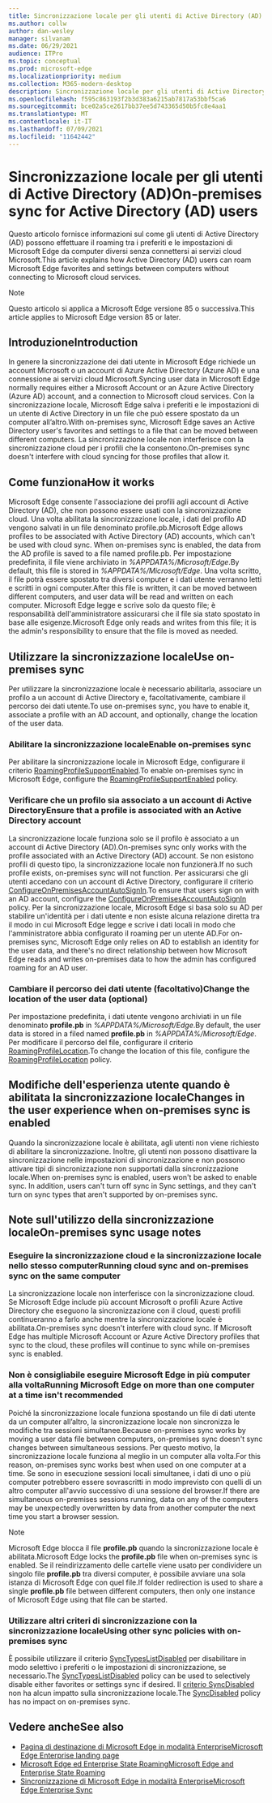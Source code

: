 ```yaml
---
title: Sincronizzazione locale per gli utenti di Active Directory (AD)
ms.author: collw
author: dan-wesley
manager: silvanam
ms.date: 06/29/2021
audience: ITPro
ms.topic: conceptual
ms.prod: microsoft-edge
ms.localizationpriority: medium
ms.collection: M365-modern-desktop
description: Sincronizzazione locale per gli utenti di Active Directory (AD)
ms.openlocfilehash: f595c863193f2b3d383a6215ab7817a53bbf5ca6
ms.sourcegitcommit: bce02a5ce2617bb37ee5d743365d50b5fc8e4aa1
ms.translationtype: MT
ms.contentlocale: it-IT
ms.lasthandoff: 07/09/2021
ms.locfileid: "11642442"
---
```

# <a name="on-premises-sync-for-active-directory-ad-users"></a><span data-ttu-id="44d76-103">Sincronizzazione locale per gli utenti di Active Directory (AD)</span><span class="sxs-lookup"><span data-stu-id="44d76-103">On-premises sync for Active Directory (AD) users</span></span>

<span data-ttu-id="44d76-104">Questo articolo fornisce informazioni sul come gli utenti di Active Directory (AD) possono effettuare il roaming tra i preferiti e le impostazioni di Microsoft Edge da computer diversi senza connettersi ai servizi cloud Microsoft.</span><span class="sxs-lookup"><span data-stu-id="44d76-104">This article explains how Active Directory (AD) users can roam Microsoft Edge favorites and settings between computers without connecting to Microsoft cloud services.</span></span>

> [!NOTE]
> <span data-ttu-id="44d76-105">Questo articolo si applica a Microsoft Edge versione 85 o successiva.</span><span class="sxs-lookup"><span data-stu-id="44d76-105">This article applies to Microsoft Edge version 85 or later.</span></span>

## <a name="introduction"></a><span data-ttu-id="44d76-106">Introduzione</span><span class="sxs-lookup"><span data-stu-id="44d76-106">Introduction</span></span>

<span data-ttu-id="44d76-107">In genere la sincronizzazione dei dati utente in Microsoft Edge richiede un account Microsoft o un account di Azure Active Directory (Azure AD) e una connessione ai servizi cloud Microsoft.</span><span class="sxs-lookup"><span data-stu-id="44d76-107">Syncing user data in Microsoft Edge normally requires either a Microsoft Account or an Azure Active Directory (Azure AD) account, and a connection to Microsoft cloud services.</span></span> <span data-ttu-id="44d76-108">Con la sincronizzazione locale, Microsoft Edge salva i preferiti e le impostazioni di un utente di Active Directory in un file che può essere spostato da un computer all’altro.</span><span class="sxs-lookup"><span data-stu-id="44d76-108">With on-premises sync, Microsoft Edge saves an Active Directory user's favorites and settings to a file that can be moved between different computers.</span></span> <span data-ttu-id="44d76-109">La sincronizzazione locale non interferisce con la sincronizzazione cloud per i profili che la consentono.</span><span class="sxs-lookup"><span data-stu-id="44d76-109">On-premises sync doesn't interfere with cloud syncing for those profiles that allow it.</span></span>

## <a name="how-it-works"></a><span data-ttu-id="44d76-110">Come funziona</span><span class="sxs-lookup"><span data-stu-id="44d76-110">How it works</span></span>

<span data-ttu-id="44d76-111">Microsoft Edge consente l'associazione dei profili agli account di Active Directory (AD), che non possono essere usati con la sincronizzazione cloud. Una volta abilitata la sincronizzazione locale, i dati del profilo AD vengono salvati in un file denominato profile.pb.</span><span class="sxs-lookup"><span data-stu-id="44d76-111">Microsoft Edge allows profiles to be associated with Active Directory (AD) accounts, which can't be used with cloud sync. When on-premises sync is enabled, the data from the AD profile is saved to a file named profile.pb.</span></span> <span data-ttu-id="44d76-112">Per impostazione predefinita, il file viene archiviato in *%APPDATA%/Microsoft/Edge*.</span><span class="sxs-lookup"><span data-stu-id="44d76-112">By default, this file is stored in *%APPDATA%/Microsoft/Edge*.</span></span> <span data-ttu-id="44d76-113">Una volta scritto, il file potrà essere spostato tra diversi computer e i dati utente verranno letti e scritti in ogni computer.</span><span class="sxs-lookup"><span data-stu-id="44d76-113">After this file is written, it can be moved between different computers, and user data will be read and written on each computer.</span></span> <span data-ttu-id="44d76-114">Microsoft Edge legge e scrive solo da questo file; è responsabilità dell'amministratore assicurarsi che il file sia stato spostato in base alle esigenze.</span><span class="sxs-lookup"><span data-stu-id="44d76-114">Microsoft Edge only reads and writes from this file; it is the admin's responsibility to ensure that the file is moved as needed.</span></span>

## <a name="use-on-premises-sync"></a><span data-ttu-id="44d76-115">Utilizzare la sincronizzazione locale</span><span class="sxs-lookup"><span data-stu-id="44d76-115">Use on-premises sync</span></span>

<span data-ttu-id="44d76-116">Per utilizzare la sincronizzazione locale è necessario abilitarla, associare un profilo a un account di Active Directory e, facoltativamente, cambiare il percorso dei dati utente.</span><span class="sxs-lookup"><span data-stu-id="44d76-116">To use on-premises sync, you have to enable it, associate a profile with an AD account, and optionally, change the location of the user data.</span></span>

### <a name="enable-on-premises-sync"></a><span data-ttu-id="44d76-117">Abilitare la sincronizzazione locale</span><span class="sxs-lookup"><span data-stu-id="44d76-117">Enable on-premises sync</span></span>

<span data-ttu-id="44d76-118">Per abilitare la sincronizzazione locale in Microsoft Edge, configurare il criterio [RoamingProfileSupportEnabled](./microsoft-edge-policies.md#roamingprofilesupportenabled).</span><span class="sxs-lookup"><span data-stu-id="44d76-118">To enable on-premises sync in Microsoft Edge, configure the [RoamingProfileSupportEnabled](./microsoft-edge-policies.md#roamingprofilesupportenabled) policy.</span></span>

### <a name="ensure-that-a-profile-is-associated-with-an-active-directory-account"></a><span data-ttu-id="44d76-119">Verificare che un profilo sia associato a un account di Active Directory</span><span class="sxs-lookup"><span data-stu-id="44d76-119">Ensure that a profile is associated with an Active Directory account</span></span>

<span data-ttu-id="44d76-120">La sincronizzazione locale funziona solo se il profilo è associato a un account di Active Directory (AD).</span><span class="sxs-lookup"><span data-stu-id="44d76-120">On-premises sync only works with the profile associated with an Active Directory (AD) account.</span></span> <span data-ttu-id="44d76-121">Se non esistono profili di questo tipo, la sincronizzazione locale non funzionerà.</span><span class="sxs-lookup"><span data-stu-id="44d76-121">If no such profile exists, on-premises sync will not function.</span></span> <span data-ttu-id="44d76-122">Per assicurarsi che gli utenti accedano con un account di Active Directory, configurare il criterio [ConfigureOnPremisesAccountAutoSignIn](./microsoft-edge-policies.md#configureonpremisesaccountautosignin).</span><span class="sxs-lookup"><span data-stu-id="44d76-122">To ensure that users sign on with an AD account, configure the [ConfigureOnPremisesAccountAutoSignIn](./microsoft-edge-policies.md#configureonpremisesaccountautosignin) policy.</span></span> <span data-ttu-id="44d76-123">Per la sincronizzazione locale, Microsoft Edge si basa solo su AD per stabilire un'identità per i dati utente e non esiste alcuna relazione diretta tra il modo in cui Microsoft Edge legge e scrive i dati locali in modo che l'amministratore abbia configurato il roaming per un utente AD.</span><span class="sxs-lookup"><span data-stu-id="44d76-123">For on-premises sync, Microsoft Edge only relies on AD to establish an identity for the user data, and there's no direct relationship between how Microsoft Edge reads and writes on-premises data to how the admin has configured roaming for an AD user.</span></span>

### <a name="change-the-location-of-the-user-data-optional"></a><span data-ttu-id="44d76-124">Cambiare il percorso dei dati utente (facoltativo)</span><span class="sxs-lookup"><span data-stu-id="44d76-124">Change the location of the user data (optional)</span></span>

<span data-ttu-id="44d76-125">Per impostazione predefinita, i dati utente vengono archiviati in un file denominato **profile.pb** in *%APPDATA%/Microsoft/Edge*.</span><span class="sxs-lookup"><span data-stu-id="44d76-125">By default, the user data is stored in a filed named **profile.pb** in *%APPDATA%/Microsoft/Edge*.</span></span> <span data-ttu-id="44d76-126">Per modificare il percorso del file, configurare il criterio [RoamingProfileLocation](./microsoft-edge-policies.md#roamingprofilelocation).</span><span class="sxs-lookup"><span data-stu-id="44d76-126">To change the location of this file, configure the [RoamingProfileLocation](./microsoft-edge-policies.md#roamingprofilelocation) policy.</span></span>

## <a name="changes-in-the-user-experience-when-on-premises-sync-is-enabled"></a><span data-ttu-id="44d76-127">Modifiche dell'esperienza utente quando è abilitata la sincronizzazione locale</span><span class="sxs-lookup"><span data-stu-id="44d76-127">Changes in the user experience when on-premises sync is enabled</span></span>

<span data-ttu-id="44d76-128">Quando la sincronizzazione locale è abilitata, agli utenti non viene richiesto di abilitare la sincronizzazione. Inoltre, gli utenti non possono disattivare la sincronizzazione nelle impostazioni di sincronizzazione e non possono attivare tipi di sincronizzazione non supportati dalla sincronizzazione locale.</span><span class="sxs-lookup"><span data-stu-id="44d76-128">When on-premises sync is enabled, users won't be asked to enable sync. In addition, users can't turn off sync in Sync settings, and they can't turn on sync types that aren't supported by on-premises sync.</span></span>

## <a name="on-premises-sync-usage-notes"></a><span data-ttu-id="44d76-129">Note sull'utilizzo della sincronizzazione locale</span><span class="sxs-lookup"><span data-stu-id="44d76-129">On-premises sync usage notes</span></span>

### <a name="running-cloud-sync-and-on-premises-sync-on-the-same-computer"></a><span data-ttu-id="44d76-130">Eseguire la sincronizzazione cloud e la sincronizzazione locale nello stesso computer</span><span class="sxs-lookup"><span data-stu-id="44d76-130">Running cloud sync and on-premises sync on the same computer</span></span>

<span data-ttu-id="44d76-131">La sincronizzazione locale non interferisce con la sincronizzazione cloud. Se Microsoft Edge include più account Microsoft o profili Azure Active Directory che eseguono la sincronizzazione con il cloud, questi profili continueranno a farlo anche mentre la sincronizzazione locale è abilitata.</span><span class="sxs-lookup"><span data-stu-id="44d76-131">On-premises sync doesn't interfere with cloud sync. If Microsoft Edge has multiple Microsoft Account or Azure Active Directory profiles that sync to the cloud, these profiles will continue to sync while on-premises sync is enabled.</span></span>

### <a name="running-microsoft-edge-on-more-than-one-computer-at-a-time-isnt-recommended"></a><span data-ttu-id="44d76-132">Non è consigliabile eseguire Microsoft Edge in più computer alla volta</span><span class="sxs-lookup"><span data-stu-id="44d76-132">Running Microsoft Edge on more than one computer at a time isn't recommended</span></span>

<span data-ttu-id="44d76-133">Poiché la sincronizzazione locale funziona spostando un file di dati utente da un computer all’altro, la sincronizzazione locale non sincronizza le modifiche tra sessioni simultanee.</span><span class="sxs-lookup"><span data-stu-id="44d76-133">Because on-premises sync works by moving a user data file between computers, on-premises sync doesn't sync changes between simultaneous sessions.</span></span> <span data-ttu-id="44d76-134">Per questo motivo, la sincronizzazione locale funziona al meglio in un computer alla volta.</span><span class="sxs-lookup"><span data-stu-id="44d76-134">For this reason, on-premises sync works best when used on one computer at a time.</span></span> <span data-ttu-id="44d76-135">Se sono in esecuzione sessioni locali simultanee, i dati di uno o più computer potrebbero essere sovrascritti in modo imprevisto con quelli di un altro computer all'avvio successivo di una sessione del browser.</span><span class="sxs-lookup"><span data-stu-id="44d76-135">If there are simultaneous on-premises sessions running, data on any of the computers may be unexpectedly overwritten by data from another computer the next time you start a browser session.</span></span>

> [!NOTE]
> <span data-ttu-id="44d76-136">Microsoft Edge blocca il file **profile.pb** quando la sincronizzazione locale è abilitata.</span><span class="sxs-lookup"><span data-stu-id="44d76-136">Microsoft Edge locks the **profile.pb** file when on-premises sync is enabled.</span></span> <span data-ttu-id="44d76-137">Se il reindirizzamento delle cartelle viene usato per condividere un singolo file **profile.pb** tra diversi computer, è possibile avviare una sola istanza di Microsoft Edge con quel file.</span><span class="sxs-lookup"><span data-stu-id="44d76-137">If folder redirection is used to share a single **profile.pb** file between different computers, then only one instance of Microsoft Edge using that file can be started.</span></span>

### <a name="using-other-sync-policies-with-on-premises-sync"></a><span data-ttu-id="44d76-138">Utilizzare altri criteri di sincronizzazione con la sincronizzazione locale</span><span class="sxs-lookup"><span data-stu-id="44d76-138">Using other sync policies with on-premises sync</span></span>

<span data-ttu-id="44d76-139">È possibile utilizzare il criterio [SyncTypesListDisabled](./microsoft-edge-policies.md#synctypeslistdisabled) per disabilitare in modo selettivo i preferiti o le impostazioni di sincronizzazione, se necessario.</span><span class="sxs-lookup"><span data-stu-id="44d76-139">The [SyncTypesListDisabled](./microsoft-edge-policies.md#synctypeslistdisabled) policy can be used to selectively disable either favorites or settings sync if desired.</span></span> <span data-ttu-id="44d76-140">Il [criterio SyncDisabled](./microsoft-edge-policies.md#syncdisabled) non ha alcun impatto sulla sincronizzazione locale.</span><span class="sxs-lookup"><span data-stu-id="44d76-140">The [SyncDisabled](./microsoft-edge-policies.md#syncdisabled) policy has no impact on on-premises sync.</span></span>

## <a name="see-also"></a><span data-ttu-id="44d76-141">Vedere anche</span><span class="sxs-lookup"><span data-stu-id="44d76-141">See also</span></span>

- [<span data-ttu-id="44d76-142">Pagina di destinazione di Microsoft Edge in modalità Enterprise</span><span class="sxs-lookup"><span data-stu-id="44d76-142">Microsoft Edge Enterprise landing page</span></span>](https://aka.ms/EdgeEnterprise)
- [<span data-ttu-id="44d76-143">Microsoft Edge ed Enterprise State Roaming</span><span class="sxs-lookup"><span data-stu-id="44d76-143">Microsoft Edge and Enterprise State Roaming</span></span>](microsoft-edge-enterprise-state-roaming.md)
- [<span data-ttu-id="44d76-144">Sincronizzazione di Microsoft Edge in modalità Enterprise</span><span class="sxs-lookup"><span data-stu-id="44d76-144">Microsoft Edge Enterprise Sync</span></span>](microsoft-edge-enterprise-sync.md)